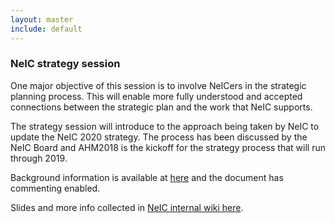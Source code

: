 ```yaml
---
layout: master
include: default
---
```


### NeIC strategy session

One major objective of this session is to involve NeICers in the strategic planning process. This will enable more fully understood and accepted connections between the strategic plan and the work that NeIC supports.

The strategy session will introduce to the approach being taken by NeIC to 
update the NeIC 2020 strategy.  The process has been discussed by the NeIC Board 
and AHM2018 is the kickoff for the strategy process that will run through 2019.    

Background information is available at [here](https://docs.google.com/document/d/1V8WpK0quyx_Zg1lKrSMGnFyE34jGlYJi1y0hIP86HZg/edit?usp=sharing) and the document has commenting enabled. 

Slides and more info collected in [NeIC internal wiki here](https://wiki.neic.no/int/Strategy_Planning,_2020-2025).

